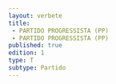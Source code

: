 ```yaml
---
layout: verbete
title:
 - PARTIDO PROGRESSISTA (PP)
 - PARTIDO PROGRESSISTA (PP)
published: true
edition: 1  
type: T
subtype: Partido
---
```


